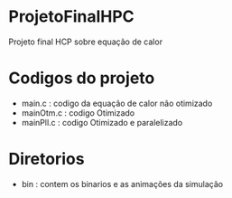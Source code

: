 # ProjetoFinalHPC
Projeto final HCP sobre equação de calor

# Codigos do projeto

* main.c : codigo da equação de calor não otimizado
* mainOtm.c : codigo Otimizado
* mainPll.c : codigo Otimizado e paralelizado

# Diretorios

* bin : contem os binarios e as animações da simulação

